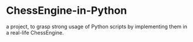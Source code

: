 # ChessEngine-in-Python
a project, to grasp strong usage of Python scripts by implementing them in a real-life ChessEngine.
